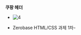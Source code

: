 **쿠팡 헤더**

- ![4](https://user-images.githubusercontent.com/110772094/213160050-7df4ea7f-7990-49e2-a033-01994807e8e9.PNG)


- Zerobase HTML/CSS 과제 1차-
